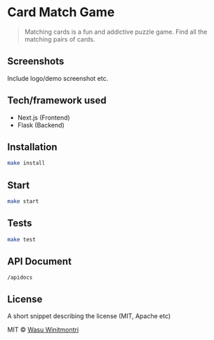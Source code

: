 # Card Match Game

> Matching cards is a fun and addictive puzzle game. Find all the matching pairs of cards.

## Screenshots

Include logo/demo screenshot etc.


## Tech/framework used

- Next.js (Frontend)
- Flask (Backend)


## Installation


```sh
make install
```

## Start
```sh
make start
```

## Tests

```sh
make test
```

## API Document

`/apidocs`

## License

A short snippet describing the license (MIT, Apache etc)

MIT © [Wasu Winitmontri]()
